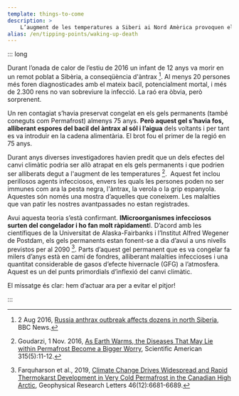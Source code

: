 ```yaml
---
template: things-to-come
description: >
    L’augment de les temperatures a Siberi ai Nord Amèrica provoquen el desglaç del terra congelat, el Permafrost, i allibera oblidats o desconeguts microbis infecciosos amenaçant la nostra salut: Plaga, Antrax, Verola, la grip espanyola…
alias: /en/tipping-points/waking-up-death
---
```


::: long

Durant l’onada de calor de l’estiu de 2016 un infant de 12 anys va morir en un remot poblat a Sibèria, a conseqüència d'àntrax [^BBC2016]. Al menys 20 persones més foren diagnosticades amb el mateix bacil, potencialment mortal, i més de 2.300 rens no van sobreviure la infecció. La raó era òbvia, però sorprenent.

Un ren contagiat s’havia preservat congelat en els gels permanents (també coneguts com Permafrost) almenys 75 anys. **Però aquest gel s’havia fos, alliberant espores del bacil del àntrax al sól i l’aigua** dels voltants i per tant es va introduir en la cadena alimentària. El brot fou el primer de la regió en 75 anys.

Durant anys diverses investigadores havien predit que un dels efectes del canvi climàtic podria ser allò atrapat en els gels permanents i que podrien ser alliberats degut a l'augment de les temperatures [^Goudarzi2016].  Aquest fet inclou perillosos agents infecciosos, envers les quals les persones poden no ser immunes com ara la pesta negra, l'àntrax, la verola o la grip espanyola. Aquestes són només una mostra d’aquelles que coneixem. Les malalties que van patir les nostres avantpassades no estan registrades.

Avui aquesta teoria s’està confirmant. **IMicroorganismes infecciosos surten del congelador i ho fan molt ràpidament**I. D’acord amb les científiques de la Universitat de Alaska-Fairbanks i l’Institut Alfred Wegener de Postdam, els gels permanents estan fonent-se a dia d’avui a uns nivells previstos per al 2090 [^Farquharson2019]. Parts d’aquest gel permanent que es va congelar fa milers d’anys està en camí de fondres, alliberant malalties infeccioses i una quantitat considerable de gasos d’efecte hivernacle (GFG) a l’atmosfera. Aquest es un del punts primordials d’inflexió del canvi climàtic.

El missatge és clar: hem d’actuar ara per a evitar el pitjor!

<!-- ## References -->

[^BBC2016]: 2 Aug 2016, [Russia anthrax outbreak affects dozens in north Siberia](https://www.bbc.com/news/world-europe-36951542), BBC News.

[^Goudarzi2016]: Goudarzi, 1 Nov. 2016, [As Earth Warms, the Diseases That May Lie within Permafrost Become a Bigger Worry](https://doi.org/10.1038/scientificamerican1116-11), Scientific American 315(5):11-12.

[^Farquharson2019]: Farquharson et al., 2019, [Climate Change Drives Widespread and Rapid Thermokarst Development in Very Cold Permafrost in the Canadian High Arctic](https://doi.org/10.1029/2019GL082187), Geophysical Research Letters 46(12):6681-6689.

:::
